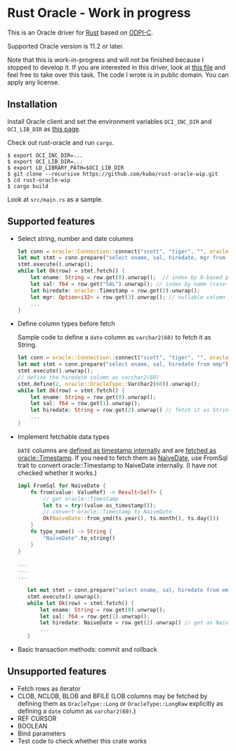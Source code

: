 # Rust Oracle - Work in progress

This is an Oracle driver for [Rust][] based on [ODPI-C][].

Supported Oracle version is 11.2 or later.

Note that this is work-in-progress and will not be finished because
I stopped to develop it. If you are interested in this driver, look
at [this file][notes.md] and feel free to take over this task. The code I wrote
is in public domain. You can apply any license.

## Installation

Install Oracle client and set the environment variables `OCI_INC_DIR` and `OCI_LIB_DIR` as [this page][install-node-oracledb].

Check out rust-oracle and run `cargo`.
```shell
$ export OCI_INC_DIR=...
$ export OCI_LIB_DIR=...
$ export LD_LIBRARY_PATH=$OCI_LIB_DIR
$ git clone --recursive https://github.com/kubo/rust-oracle-wip.git
$ cd rust-oracle-wip
$ cargo build
```

Look at `src/main.rs` as a sample.

## Supported features

* Select string, number and date columns
  ```rust
  let conn = oracle::Connection::connect("scott", "tiger", "", oracle::AuthMode::Default).unwrap();
  let mut stmt = conn.prepare("select ename, sal, hiredate, mgr from emp").unwrap();
  stmt.execute().unwrap();
  while let Ok(row) = stmt.fetch() {
      let ename: String = row.get(0).unwrap();  // index by 0-based position
      let sal: f64 = row.get("SAL").unwrap(); // index by name (case-sensitive)
      let hiredate: oracle::Timestamp = row.get(2).unwrap();
      let mgr: Option<i32> = row.get(3).unwrap(); // nullable column must be get as Option<...> to avoid panic
      ...
  }
  ```

* Define column types before fetch

  Sample code to define a `date` column as `varchar2(60)` to fetch it as String.
  ```rust
  let conn = oracle::Connection::connect("scott", "tiger", "", oracle::AuthMode::Default).unwrap();
  let mut stmt = conn.prepare("select ename, sal, hiredate from emp").unwrap();
  stmt.execute().unwrap();
  // define the hiredate column as varchar2(60)
  stmt.define(2, oracle::OracleType::Varchar2(60)).unwrap();
  while let Ok(row) = stmt.fetch() {
      let ename: String = row.get(0).unwrap();
      let sal: f64 = row.get(1).unwrap();
      let hiredate: String = row.get(2).unwrap() // fetch it as String
      ...
  }
  ```

* Implement fetchable data types

  `DATE` columns are [defined as timestamp internally][tsdef] and are [fetched
  as oracle::Timestamp][tsget]. If you need to fetch them as [NaiveDate][], use FromSql
  trait to convert oracle::Timestamp to NaiveDate internally.
  (I have not checked whether it works.)
  ```rust
  impl FromSql for NaiveDate {
      fn from(value: ValueRef) -> Result<Self> {
          // get oracle::Timestamp
          let ts = try!(value.as_timestamp());
          // convert oracle::Timestamp to NaiveDate
          Ok(NaiveDate::from_ymd(ts.year(), ts.month(), ts.day()))
      }
      fn type_name() -> String {
          "NaiveDate".to_string()
      }
  }

  ...
  ...
  ...
   
     let mut stmt = conn.prepare("select ename, sal, hiredate from emp").unwrap();
     stmt.execute().unwrap();
     while let Ok(row) = stmt.fetch() {
         let ename: String = row.get(0).unwrap();
         let sal: f64 = row.get(1).unwrap();
         let hiredate: NaiveDate = row.get(2).unwrap() // get as NaiveDate
         ...
     }
   ```

* Basic transaction methods: commit and rollback

## Unsupported features

* Fetch rows as iterator
* CLOB, NCLOB, BLOB and BFILE (LOB columns may be fetched by defining them as `OracleType::Long` or `OracleType::LongRaw` explicitly as defining a `date` column as `varchar2(60)`.)
* REF CURSOR
* BOOLEAN
* Bind parameters
* Test code to check whether this crate works

[Rust]:                 https://www.rust-lang.org/
[ODPI-C]:               https://oracle.github.io/odpi/
[install-node-oracledb]: https://github.com/oracle/node-oracledb/blob/master/INSTALL.md

[tsdef]:                https://github.com/kubo/rust-oracle-wip/blob/4c6cada847/src/odpi.rs#L251-L252
[tsget]:                https://github.com/kubo/rust-oracle-wip/blob/4c6cada847/src/odpi.rs#L1369-L1379
[NaiveDate]:            https://docs.rs/chrono/0.3.0/chrono/naive/date/struct.NaiveDate.html

[notes.md]:             https://github.com/kubo/rust-oracle-wip/blob/master/notes.md
